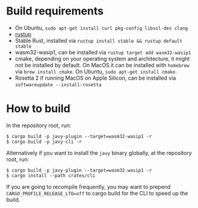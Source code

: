 # Build requirements

- On Ubuntu, `sudo apt-get install curl pkg-config libssl-dev clang`
- [rustup](https://rustup.rs/)
- Stable Rust, installed via `rustup install stable && rustup default stable`
- wasm32-wasip1, can be installed via `rustup target add wasm32-wasip1`
- cmake, depending on your operating system and architecture, it might not be
  installed by default. On MacOS it can be installed with `homebrew` via `brew
  install cmake`. On Ubuntu, `sudo apt-get install cmake`.
- Rosetta 2 if running MacOS on Apple Silicon, can be installed via
  `softwareupdate --install-rosetta`

# How to build

In the repository root, run:

```
$ cargo build -p javy-plugin --target=wasm32-wasip1 -r
$ cargo build -p javy-cli -r
```

Alternatively if you want to install the `javy` binary globally, at the
repository root, run:
```
$ cargo build -p javy-plugin --target=wasm32-wasip1 -r
$ cargo install --path crates/cli
```

If you are going to recompile frequently, you may want to prepend
`CARGO_PROFILE_RELEASE_LTO=off` to cargo build for the CLI to speed up the
build.
